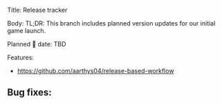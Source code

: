Title: Release tracker

Body:
TL;DR: This branch includes planned version updates for our initial game launch.

Planned 🚢 date: TBD

Features:
- https://github.com/aarthys04/release-based-workflow

Bug fixes:
- 
